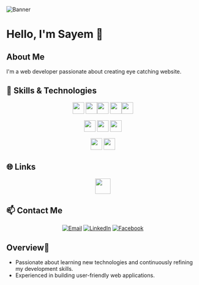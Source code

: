 ![Banner](https://i.ibb.co/HpzXHdS/ferenc-almasi-ayjnm-G4o-UX4-unsplash.jpg)

# Hello, I'm Sayem 👋

## About Me
I'm a  web developer passionate about creating eye catching website.






## 🔧 Skills & Technologies

<div align="center">


 <img src="https://img.shields.io/badge/-HTML5-E34F26?style=flat-square&logo=html5&logoColor=white" height="30"> <img src="https://img.shields.io/badge/-CSS3-1572B6?style=flat-square&logo=css3&logoColor=white" height="30"><img src="https://img.shields.io/badge/-Tailwind_CSS-38B2AC?style=flat-square&logo=tailwind-css&logoColor=white" height="30">
 <img src="https://img.shields.io/badge/-React-61DAFB?style=flat-square&logo=react&logoColor=black" height="30"><img src="https://img.shields.io/badge/-JavaScript-F7DF1E?style=flat-square&logo=javascript&logoColor=black" height="30">  



 <img src="https://img.shields.io/badge/-Node.js-339933?style=flat-square&logo=node.js&logoColor=white" height="30">
<img src="https://img.shields.io/badge/-Express.js-000000?style=flat-square&logo=express&logoColor=white" height="30">


<img src="https://img.shields.io/badge/-MongoDB-47A248?style=flat-square&logo=mongodb&logoColor=white" height="30">

<img src="https://img.shields.io/badge/-JWT-000000?style=flat-square&logo=json-web-tokens&logoColor=white" height="30"> <img src="https://img.shields.io/badge/-OAuth-5865F2?style=flat-square&logo=oauth&logoColor=white" height="30">

</div>


## 🌐 Links

<div align="center">

[<img src="https://img.shields.io/badge/-Portfolio-9cf?style=flat-square&logo=appveyor" height="40">](https://sayem-hossin-portfolio.vercel.app)

</div>


## 📫 Contact Me

<div align="center">

[![Email](https://img.shields.io/badge/Email-D14836?style=for-the-badge&logo=gmail&logoColor=white)](mailto:sayemhossin157@gmail.com)
[![LinkedIn](https://img.shields.io/badge/LinkedIn-0077B5?style=for-the-badge&logo=linkedin&logoColor=white)](https://www.linkedin.com/in/md-sayem-hossin/)
[![Facebook](https://img.shields.io/badge/Facebook-1877F2?style=for-the-badge&logo=facebook&logoColor=white)](https://www.facebook.com/sayem.hossin.982)

</div>

##  Overview👀

- Passionate about learning new technologies and continuously refining my development skills.
- Experienced in building  user-friendly web applications.





